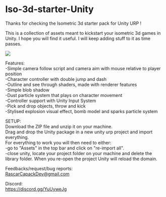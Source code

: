 # Iso-3d-starter-Unity
Thanks for checking the Isometric 3d starter pack for Unity URP !

This is a collection of assets meant to kickstart your isometric 3d games in Unity.
I hope you will find it useful. I will keep adding stuff to it as time passes. 

![](https://github.com/RascarCapack/Iso-3d-starter-Unity/blob/main/isoStarterGif2.gif)

Features:  
-Simple camera follow script and camera aim with mouse relative to player position  
-Character controller with double jump and dash  
-Outline and see through shaders, made with renderer features  
-Simple blob shadow  
-Dust particle system that plays on character movement  
-Controller support with Unity Input System  
-Pick and drop objects, throw and kick  
-Stylised explosion visual effect, bomb model and sparks particle system  

SETUP:  
  Download the ZIP file and unzip it on your machine.  
  Drag and drop the Unity package in a new unity urp project and import everything.  
For everything to work you will then need to either:  
-go to "Assets" in the top bar and click on "re-import all".  
-close unity, locate your project folder on your machine and delete the library folder. When you re-open the project Unity will reload the domain.  

Feedbacks/request/bug reports:   
RascarCapackDev@gmail.com  

Discord:  
https://discord.gg/YuUyweJg  
